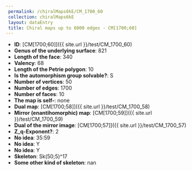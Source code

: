 ```yaml
--- 
 permalink: /chiralMaps6kE/CM_1700_60 
 collection: chiralMaps6kE
 layout: dataEntry
 title: Chiral maps up to 6000 edges - CM[1700;60]
---
```


- **ID**: [CM[1700;60]]({{ site.url }}/test/CM_1700_60)
- **Genus of the underlying surface**: 821
- **Length of the face**: 340
- **Valency**: 68
- **Length of the Petrie polygon**: 10
- **Is the automorphism group solvable?**: S
- **Number of vertices**: 50
- **Number of edges**: 1700
- **Number of faces**: 10
- **The map is self-**: none
- **Dual map**: [CM[1700;58]]({{ site.url }}/test/CM_1700_58)
- **Mirror (enantihomorphic) map**: [CM[1700;59]]({{ site.url }}/test/CM_1700_59)
- **Dual of the mirror image**: [CM[1700;57]]({{ site.url }}/test/CM_1700_57)
- **Z_q-Exponent?**: 2
- **No idea**:  35:59
- **No idea**: Y
- **No idea**: Y
- **Skeleton**: Sk(50;5)^17
- **Some other kind of skeleton**: nan
